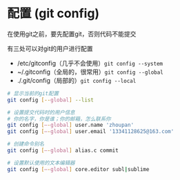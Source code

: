 # 配置 (git config)
在使用git之前，要先配置git，否则代码不能提交

有三处可以对git的用户进行配置
* /etc/gitconfig（几乎不会使用）`git config --system`
* ~/.gitconfig（全局的，很常用）`git config --global`
* ./.git/config（局部的）`git config --local`

```bash
# 显示当前的git配置
git config [--global] --list

# 设置提交代码时的用户信息
# 你的名字，你是谁；你的邮箱，怎么联系你
git config [—-global] user.name 'zhoupan'
git config [—-global] user.email '13341128625@163.com'

# 创建命令别名
git config [—-global] alias.c commit

# 设置默认使用的文本编辑器
git config [—-global] core.editor subl|sublime
```
